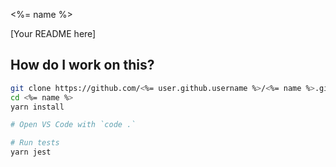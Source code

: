 <%= name %>

[Your README here]

## How do I work on this?

```sh
git clone https://github.com/<%= user.github.username %>/<%= name %>.git
cd <%= name %>
yarn install

# Open VS Code with `code .`

# Run tests
yarn jest
```
